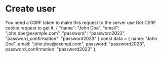 # Create user

<note>
    You need a CSRF token to make this request to the server use Get CSRF cookie request to get it.
</note>

<api-endpoint openapi-path="./../openapi.yaml" endpoint="/api/register" method="POST">
    <request>
        <sample lang="JSON" title="Payload">
        {
            "name": "John Doe",
            "email": "john.doe@exemple.com",
            "password": "password2023", 
            "password_confirmation": "password2023"
        }
        </sample>
        <sample lang="javascript" title="JavaScript">
        const data = {
            name: "John Doe",
            email: "john.doe@exempl.com",
            password: "password2023",
            password_confirmation: "password2023"
        };
        </sample>
    </request>
</api-endpoint>